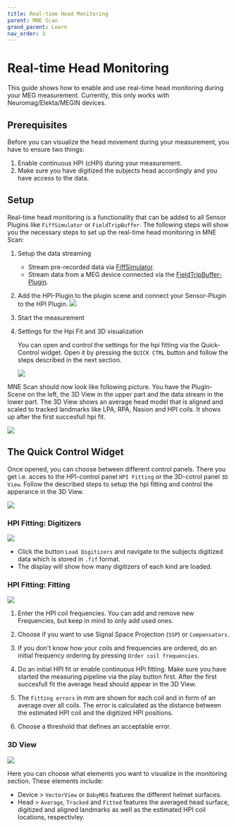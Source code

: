 ```yaml
---
title: Real-time Head Monitoring
parent: MNE Scan
grand_parent: Learn
nav_order: 3
---
```

# Real-time Head Monitoring

This guide shows how to enable and use real-time head monitoring during your MEG measurement. Currently, this only works with Neuromag/Elekta/MEGIN devices.

## Prerequisites

Before you can visualize the head movement during your measurement, you have to ensure two things:

1. Enable continuous HPI (cHPi) during your measurement.
2. Make sure you have digitized the subjects head accordingly and you have access to the data. 

## Setup

Real-time head monitoring is a functionality that can be added to all Sensor Plugins like `FiffSimulator` or `FieldTripBuffer`. The following steps will show you the necessary steps to set up the real-time head monitoring in MNE Scan: 

1. Setup the data streaming
    * Stream pre-recorded data via [FiffSimulator](/prerecordeddata.md).
    * Stream data from a MEG device connected via the [FieldTripBuffer-Plugin](../development/ftbufferplugin.md).

2. Add the HPI-Plugin to the plugin scene and connect your Sensor-Plugin to the HPI Plugin.
   ![](../../images/hpi/mne_scan_hpi_plugin.png)

3. Start the measurement

4. Settings for the Hpi Fit and 3D visualization

    You can open and control the settings for the hpi fitting via the Quick-Control widget. Open it by pressing the `QUICK CTRL` button and follow the steps described in the next section.

    ![](../../images/hpi/mne_scan_open_quick.png)

MNE Scan should now look like following picture. You have the Plugin-Scene on the left, the 3D View in the upper part and the data stream in the lower part. The 3D View shows an average head model that is aligned and scaled to tracked landmarks like LPA, RPA, Nasion and HPI coils. It shows up after the first succesfull hpi fit. 

![](../../images/hpi/mne_scan_hpi_3D.png)

## The Quick Control Widget
Once opened, you can choose between different control panels. There you get i.e. acces to the HPI-control panel `HPI Fitting` or the 3D-cotrol panel `3D View`. Follow the described steps to setup the hpi fitting and control the apperance in the 3D View.

![](../../images/hpi/mne_scan_quick.png)

### HPI Fitting: Digitizers

![](../../images/hpi/mne_scan_hpi_load.png)

* Click the button `Load Digitizers` and navigate to the subjects digitized data which is stored in `.fif` format.  
* The display will show how many digitizers of each kind are loaded. 

### HPI Fitting: Fitting

![](../../images/hpi/mne_scan_hpi_fit.png)

1. Enter the HPI coil frequencies. You can add and remove new Frequencies, but keep in mind to only add used ones. 

2. Choose if you want to use Signal Space Projection (`SSP`) or `Compensators`.

3. If you don't know how your coils and frequencies are ordered, do an initial frequency ordering by pressing `Order coil frequencies`.

4. Do an initial HPI fit or enable continuous HPi fitting. Make sure you have started the measuring pipeline via the play button first. After the first succesfull fit the average head should appear in the 3D View.

4. The `Fitting errors` in mm are shown for each coil and in form of an average over all coils. The error is calculated as the distance between the estimated HPI coil and the digitized HPI positions.

5. Choose a threshold that defines an acceptable error. 

### 3D View

![](../../images/hpi/mne_scan_hpi_control.png)

Here you can choose what elements you want to visualize in the monitoring section. These elements include:

 * Device > `VectorView` or `BabyMEG` features the different helmet surfaces.
 * Head > `Average`, `Tracked` and `Fitted` features the averaged head surface, digitized and aligned landmarks as well as the estimated HPI coil locations, respectivley.